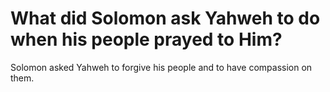 # What did Solomon ask Yahweh to do when his people prayed to Him?

Solomon asked Yahweh to forgive his people and to have compassion on them.
